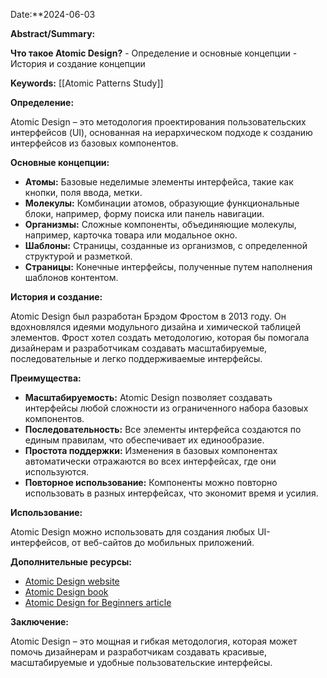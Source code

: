 
Date:**2024-06-03

**Abstract/Summary:**

 **Что такое Atomic Design?**
    - Определение и основные концепции
    - История и создание концепции

**Keywords:** [[Atomic Patterns Study]]

**Определение:**

Atomic Design – это методология проектирования пользовательских интерфейсов (UI), основанная на иерархическом подходе к созданию интерфейсов из базовых компонентов.

**Основные концепции:**

- **Атомы:** Базовые неделимые элементы интерфейса, такие как кнопки, поля ввода, метки.
- **Молекулы:** Комбинации атомов, образующие функциональные блоки, например, форму поиска или панель навигации.
- **Организмы:** Сложные компоненты, объединяющие молекулы, например, карточка товара или модальное окно.
- **Шаблоны:** Страницы, созданные из организмов, с определенной структурой и разметкой.
- **Страницы:** Конечные интерфейсы, полученные путем наполнения шаблонов контентом.

**История и создание:**

Atomic Design был разработан Брэдом Фростом в 2013 году. Он вдохновлялся идеями модульного дизайна и химической таблицей элементов. Фрост хотел создать методологию, которая бы помогала дизайнерам и разработчикам создавать масштабируемые, последовательные и легко поддерживаемые интерфейсы.

**Преимущества:**

- **Масштабируемость:** Atomic Design позволяет создавать интерфейсы любой сложности из ограниченного набора базовых компонентов.
- **Последовательность:** Все элементы интерфейса создаются по единым правилам, что обеспечивает их единообразие.
- **Простота поддержки:** Изменения в базовых компонентах автоматически отражаются во всех интерфейсах, где они используются.
- **Повторное использование:** Компоненты можно повторно использовать в разных интерфейсах, что экономит время и усилия.

**Использование:**

Atomic Design можно использовать для создания любых UI-интерфейсов, от веб-сайтов до мобильных приложений.

**Дополнительные ресурсы:**

- [Atomic Design website](https://bradfrost.com/blog/post/atomic-web-design/)
- [Atomic Design book](https://atomicdesign.bradfrost.com/)
- [Atomic Design for Beginners article](https://css-tricks.com/style-guide-driven-development-atomic-docs/)

**Заключение:**

Atomic Design – это мощная и гибкая методология, которая может помочь дизайнерам и разработчикам создавать красивые, масштабируемые и удобные пользовательские интерфейсы.
